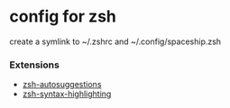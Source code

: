 # config for zsh

create a symlink to ~/.zshrc and ~/.config/spaceship.zsh

### Extensions
 - [zsh-autosuggestions](https://github.com/zsh-users/zsh-autosuggestions/blob/master/INSTALL.md#oh-my-zsh)
 - [zsh-syntax-highlighting](https://github.com/zsh-users/zsh-syntax-highlighting/blob/master/INSTALL.md#oh-my-zsh)
